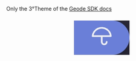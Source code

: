 Only the 3°Theme of the [Geode SDK docs](https://docs.geode-sdk.org/)
<h3 align="center">
            <img src=https://github.com/Blip25/Geode-Docs-3-Theme/raw/main/umbrella_icon.png />
</h3>
